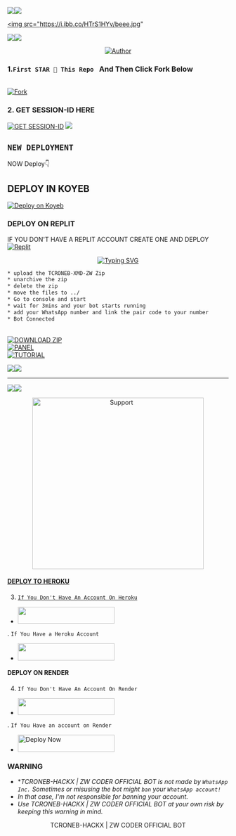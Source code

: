 <a><img src='https://i.imgur.com/LyHic3i.gif'/></a><a><img src='https://i.imgur.com/LyHic3i.gif'/></a>

<a href="https://ibb.co/f4MFqxs"><img src="https://i.ibb.co/HTrS1HYv/beee.jpg"


<a><img src='https://i.imgur.com/LyHic3i.gif'/></a><a><img src='https://i.imgur.com/LyHic3i.gif'/></a>

<p align="center">
<pQUEEN-RIAS align="center">
<a href="https://github.com/zwcoder-263/TCRONEB-XMD-ZW"><img title="Author" src="https://img.shields.io/badge/TCRONEB HACKX-black?style=for-the-badge&logo=github"></a>

### 1.`First STAR 🌟 This Repo ` And Then Click Fork Below
<br>
    <a href='https://github.com/zwcoder-263/TCRONEB-XMD-ZW/fork' target="_blank"><img alt='Fork' src='https://img.shields.io/badge/-Fork-blue?style=for-the-badge&logo=Github&logoColor=white'/></a>

### 2. GET SESSION-ID HERE 

<a href='https://express-pairing-code2.onrender.com/' target="_blank"><img alt='GET SESSION-ID' src='https://img.shields.io/badge/Click here to get your SESSION-ID-blue?style=for-the-badge&logo=opencv&logoColor=white'/></a> 
<a><img src='https://i.imgur.com/LyHic3i.gif'/></a>  


## `NEW DEPLOYMENT`
NOW Deploy👇
<br>
## DEPLOY IN KOYEB    
[![Deploy on Koyeb](https://www.koyeb.com/static/images/deploy/button.svg)](https://app.koyeb.com/auth/signup)  

  
### DEPLOY ON REPLIT
IF YOU DON'T HAVE A REPLIT ACCOUNT CREATE ONE AND DEPLOY 
    <br>
    <a href='https://replit.com/github/Dark-Town/Gangster' target="_blank"><img alt='Replit' src='https://img.shields.io/badge/-Deploy-red?style=for-the-badge&logo=replit&logoColor=white'/></a>
    

<p align="center">
  <a href="https://git.io/typing-svg"><img src="https://readme-typing-svg.demolab.com?font=EB+Garamond&weight=800&size=28&duration=4000&pause=1000&random=false&width=435&lines=+ PANEL+DEPLOYMENT" alt="Typing SVG" /></a>
 
  ```bash
  * upload the TCRONEB-XMD-ZW Zip
  * unarchive the zip
  * delete the zip 
  * move the files to ../
* Go to console and start 
* wait for 3mins and your bot starts running
* add your WhatsApp number and link the pair code to your number
* Bot Connected
```
<br>
    <a href='https://github.com/Dark-Town/Gangster/archive/refs/heads/main.zip' target="_blank"><img alt='DOWNLOAD ZIP' src='https://img.shields.io/badge/-Download Zip File-red?style=for-the-badge&logo=google&logoColor=white'/></a>
 <br>
    <a href='https://bot-hosting.net/?aff=1249249036259823733' target="_blank"><img alt='PANEL' src='https://img.shields.io/badge/-Deploy On Panel-green?style=for-the-badge&logo=WhatsApp&logoColor=white'/></a>
<br>
    <a href='https://youtu.be/I5L6gcc8o1Q?si=' target="_blank"><img alt='TUTORIAL' src='https://img.shields.io/badge/-Tutorial-black?style=for-the-badge&logo=Youtube&logoColor=red'/></a>


<a><img src='https://i.imgur.com/LyHic3i.gif'/></a><a><img src='https://i.imgur.com/LyHic3i.gif'/></a>    

***
<a><img src='https://i.imgur.com/LyHic3i.gif'/></a><a><img src='https://i.imgur.com/LyHic3i.gif'/></a>    

</p>
<p align="center"> 
  <a href="https://whatsapp.com/channel/0029Vb4sHtX6hENwn07deE1a">
    <img alt=Support height="390" src="https://i.imgur.com/LyHic3i.gif"> 
    </p>


#### DEPLOY TO HEROKU 
3. `If You Don't Have An Account On Heroku`

- <a align="center"><a href="https://signup.heroku.com">
 <img src="https://img.shields.io/badge/Create%20Account%20Now-pink?style=for-the-badge&logo=heroku" width="220" height="38.45"/></a></p>

. `If You Have a Heroku Account`

  - <a align="center"><a href="https://dashboard.heroku.com/new?template=https://github.com/Next5x/TIMNASA_TMD1"> <img src="https://img.shields.io/badge/DEPLOY%20NOW-green?style=for-the-badge&logo=heroku" width="220" height="38.45"/></a></p>


#### DEPLOY ON RENDER 
4. `If You Don't Have An Account On Render`
- <a href="https://dashboard.render.com/register"><img src="https://img.shields.io/badge/CREATE AN ACCOUNT NOW-h?color=orange&style=for-the-badge&logo=msi" width="220" height="38.45"/></a></p>

. `If You Have an account on Render`
- <a href="https://render.com"><img title="Deploy Now" src="https://img.shields.io/badge/DEPLOY NOW-h?color=orange&style=for-the-badge&logo=msi" width="220" height="38.45"/></a></p>

### WARNING

- **TCRONEB-HACKX | ZW CODER OFFICIAL BOT  is not made by `WhatsApp Inc.` Sometimes or misusing the bot might `ban` your `WhatsApp account!`*
- *In that case, I'm not responsible for banning your account.*
- *Use TCRONEB-HACKX | ZW CODER OFFICIAL BOT  at your own risk by keeping this warning in mind.*
  

<p align="center">                                 TCRONEB-HACKX | ZW CODER OFFICIAL BOT 
  
